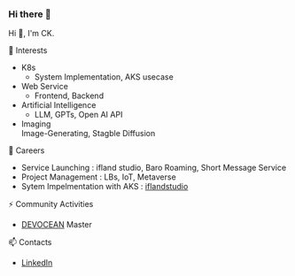 ### Hi there 👋

<!--
**jeonck/jeonck** is a ✨ _special_ ✨ repository because its `README.md` (this file) appears on your GitHub profile.

Here are some ideas to get you started:

- 🔭 I’m currently working on ...
- 🌱 I’m currently learning ...
- 👯 I’m looking to collaborate on ...
- 🤔 I’m looking for help with ...
- 💬 Ask me about ...
- 📫 How to reach me: ...
- 😄 Pronouns: ...
- ⚡ Fun fact: ...
-->

Hi 👋, I'm CK.   

🌱 Interests  
- K8s  
  - System Implementation, AKS usecase  
- Web Service  
  - Frontend, Backend  
- Artificial Intelligence  
  - LLM, GPTs, Open AI API  
- Imaging  
  Image-Generating, Stagble Diffusion  

🔭 Careers    
- Service Launching : ifland studio, Baro Roaming, Short Message Service
- Project Management : LBs, IoT, Metaverse 
- Sytem Impelmentation with AKS : [iflandstudio](https://www.studio.ifland.io)

⚡ Community Activities  
- [DEVOCEAN](https://devocean.sk.com/) Master  
  
📫 Contacts   
- [LinkedIn](https://www.linkedin.com/in/metacog/)  

